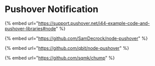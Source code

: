 # Pushover Notification

{% embed url="https://support.pushover.net/i44-example-code-and-pushover-libraries#node" %}

{% embed url="https://github.com/SamDecrock/node-pushover" %}

{% embed url="https://github.com/qbit/node-pushover" %}

{% embed url="https://github.com/sqmk/chump" %}

